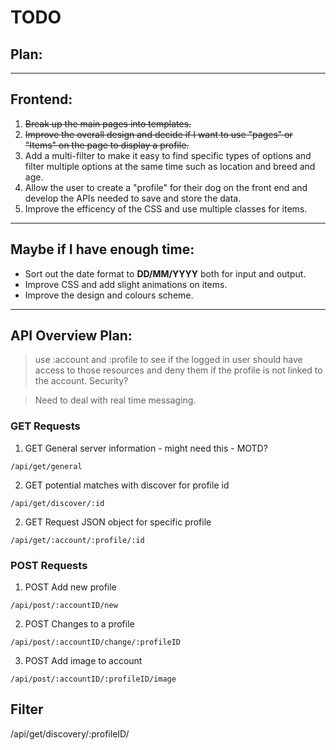# TODO

## Plan:

---

## Frontend:

1. ~~Break up the main pages into templates.~~
2. ~~Improve the overall design and decide if I want to use "pages" or "Items" on the page to display a profile.~~
3. Add a multi-filter to make it easy to find specific types of options and filter multiple options at the same time such as location and breed and age.
4. Allow the user to create a "profile" for their dog on the front end and develop the APIs needed to save and store the data.
5. Improve the efficency of the CSS and use multiple classes for items.

---

## Maybe if I have enough time:

- Sort out the date format to **DD/MM/YYYY** both for input and output.
- Improve CSS and add slight animations on items.
- Improve the design and colours scheme.

---

## API Overview Plan:

> use :account and :profile to see if the logged in user should have access to those resources and deny them if the profile is not linked to the account. Security?

> Need to deal with real time messaging.

### **GET Requests**

1. GET General server information - might need this - MOTD?

```
/api/get/general
```

2. GET potential matches with discover for profile id

```
/api/get/discover/:id
```

2. GET Request JSON object for specific profile

```
/api/get/:account/:profile/:id
```

### **POST Requests**

1. POST Add new profile

```
/api/post/:accountID/new
```

2. POST Changes to a profile

```
/api/post/:accountID/change/:profileID
```

3. POST Add image to account

```
/api/post/:accountID/:profileID/image
```

## Filter

/api/get/discovery/:profileID/
